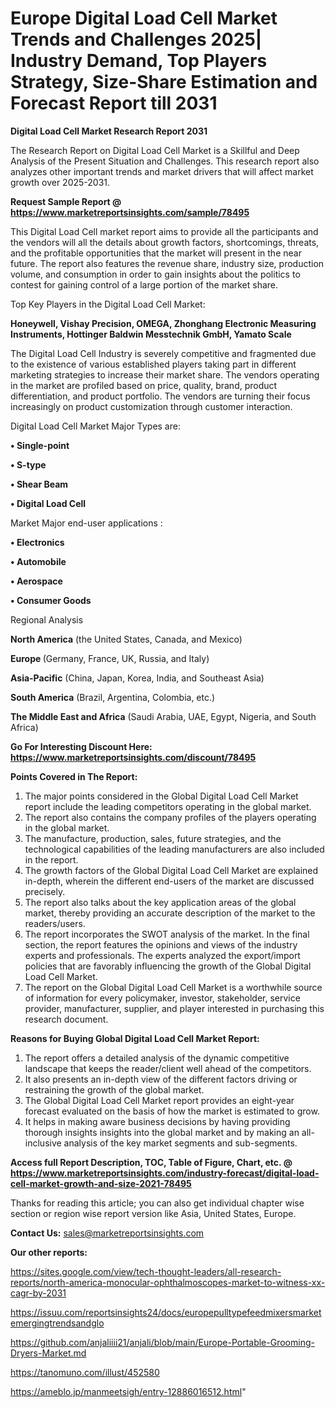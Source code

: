  # Europe Digital Load Cell Market Trends and Challenges 2025| Industry Demand, Top Players Strategy, Size-Share Estimation and Forecast Report till 2031

<strong>Digital Load Cell Market Research Report 2031</strong>

The Research Report on Digital Load Cell Market is a Skillful and Deep Analysis of the Present Situation and Challenges. This research report also analyzes other important trends and market drivers that will affect market growth over 2025-2031.

<strong>Request Sample Report @ <a href=https://www.marketreportsinsights.com/sample/78495>https://www.marketreportsinsights.com/sample/78495</a></strong>

This Digital Load Cell market report aims to provide all the participants and the vendors will all the details about growth factors, shortcomings, threats, and the profitable opportunities that the market will present in the near future. The report also features the revenue share, industry size, production volume, and consumption in order to gain insights about the politics to contest for gaining control of a large portion of the market share.

Top Key Players in the Digital Load Cell Market:

<strong>Honeywell, Vishay Precision, OMEGA, Zhonghang Electronic Measuring Instruments, Hottinger Baldwin Messtechnik GmbH, Yamato Scale</strong>

The Digital Load Cell Industry is severely competitive and fragmented due to the existence of various established players taking part in different marketing strategies to increase their market share. The vendors operating in the market are profiled based on price, quality, brand, product differentiation, and product portfolio. The vendors are turning their focus increasingly on product customization through customer interaction.

Digital Load Cell Market Major Types are:

<strong>• Single-point

• S-type

• Shear Beam

• Digital Load Cell</strong>

Market Major end-user applications :

<strong>• Electronics

• Automobile

• Aerospace

• Consumer Goods</strong>

Regional Analysis

</u><strong><b>North America</b></strong> (the United States, Canada, and Mexico)

<strong><b>Europe </b></strong>(Germany, France, UK, Russia, and Italy)

<strong><b>Asia-Pacific</b></strong> (China, Japan, Korea, India, and Southeast Asia)

<strong><b>South America</b></strong> (Brazil, Argentina, Colombia, etc.)

<strong><b>The Middle East and Africa</b></strong> (Saudi Arabia, UAE, Egypt, Nigeria, and South Africa)

<strong>Go For Interesting Discount Here: <a href=https://www.marketreportsinsights.com/discount/78495>https://www.marketreportsinsights.com/discount/78495</a></strong>

<strong>Points Covered in The Report:</strong>
<ol>
  <li>The major points considered in the Global Digital Load Cell Market report include the leading competitors operating in the global market.</li>
  <li>The report also contains the company profiles of the players operating in the global market.</li>
  <li>The manufacture, production, sales, future strategies, and the technological capabilities of the leading manufacturers are also included in the report.</li>
  <li>The growth factors of the Global Digital Load Cell Market are explained in-depth, wherein the different end-users of the market are discussed precisely.</li>
  <li>The report also talks about the key application areas of the global market, thereby providing an accurate description of the market to the readers/users.</li>
  <li>The report incorporates the SWOT analysis of the market. In the final section, the report features the opinions and views of the industry experts and professionals. The experts analyzed the export/import policies that are favorably influencing the growth of the Global Digital Load Cell Market.</li>
  <li>The report on the Global Digital Load Cell Market is a worthwhile source of information for every policymaker, investor, stakeholder, service provider, manufacturer, supplier, and player interested in purchasing this research document.</li>
</ol>
<strong>Reasons for Buying Global Digital Load Cell Market Report:</strong>

<ol>
  <li>The report offers a detailed analysis of the dynamic competitive landscape that keeps the reader/client well ahead of the competitors.</li>
  <li>It also presents an in-depth view of the different factors driving or restraining the growth of the global market.</li>
  <li>The Global Digital Load Cell Market report provides an eight-year forecast evaluated on the basis of how the market is estimated to grow.</li>
  <li>It helps in making aware business decisions by having providing thorough insights insights into the global market and by making an all-inclusive analysis of the key market segments and sub-segments.</li>
</ol>
<strong>Access full Report Description, TOC, Table of Figure, Chart, etc. @ <a href=https://www.marketreportsinsights.com/industry-forecast/digital-load-cell-market-growth-and-size-2021-78495>https://www.marketreportsinsights.com/industry-forecast/digital-load-cell-market-growth-and-size-2021-78495</a></strong>


Thanks for reading this article; you can also get individual chapter wise section or region wise report version like Asia, United States, Europe.

<strong>Contact Us:</strong>
sales@marketreportsinsights.com

<strong>Our other reports:</strong>

<a href=https://sites.google.com/view/tech-thought-leaders/all-research-reports/north-america-monocular-ophthalmoscopes-market-to-witness-xx-cagr-by-2031>https://sites.google.com/view/tech-thought-leaders/all-research-reports/north-america-monocular-ophthalmoscopes-market-to-witness-xx-cagr-by-2031</a>

<a href=https://issuu.com/reportsinsights24/docs/europepulltypefeedmixersmarketemergingtrendsandglo>https://issuu.com/reportsinsights24/docs/europepulltypefeedmixersmarketemergingtrendsandglo</a>

<a href=https://github.com/anjaliiii21/anjali/blob/main/Europe-Portable-Grooming-Dryers-Market.md>https://github.com/anjaliiii21/anjali/blob/main/Europe-Portable-Grooming-Dryers-Market.md</a>

<a href=https://tanomuno.com/illust/452580>https://tanomuno.com/illust/452580</a>

<a href=https://ameblo.jp/manmeetsigh/entry-12886016512.html>https://ameblo.jp/manmeetsigh/entry-12886016512.html</a>"
